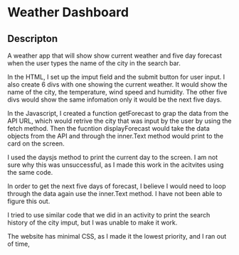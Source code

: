 # Weather Dashboard

## Descripton

A weather app that will show show current weather and five day forecast when the user
types the name of the city in the search bar.

In the HTML, I set up the imput field and the submit button for user input. I also
create 6 divs with one showing the current weather. It would show the name of the city,
the temperature, wind speed and humidity. The other five divs would show the same infomation
only it would be the next five days. 

In the Javascript, I created a function getForecast to grap the data from the API URL, which
would retrive the city that was input by the user by using the fetch method. Then the fucntion
displayForecast would take the data objects from the API and through the inner.Text method 
would print to the card on the screen.

I used the daysjs method to print the current day to the screen. I am not sure why this
was unsuccessful, as I made this work in the acitvites using the same code.

In order to get the next five days of forecast, I believe I would need to loop through the
data again use the inner.Text method. I have not been able to figure this out.

I tried to use similar code that we did in an activity to print the search history of the
city imput, but I was unable to make it work.

The website has minimal CSS, as I made it the lowest priority, and I ran out of time,
